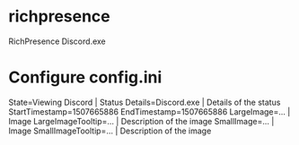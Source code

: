 # richpresence
RichPresence Discord.exe

# Configure config.ini
State=Viewing Discord | Status
Details=Discord.exe | Details of the status
StartTimestamp=1507665886
EndTimestamp=1507665886
LargeImage=... | Image
LargeImageTooltip=... | Description of the image
SmallImage=... | Image
SmallImageTooltip=... | Description of the image
